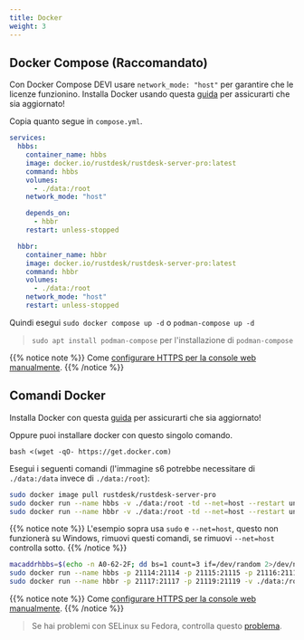 ```yaml
---
title: Docker
weight: 3
---
```


## Docker Compose (Raccomandato)

Con Docker Compose DEVI usare `network_mode: "host"` per garantire che le licenze funzionino. Installa Docker usando questa [guida](https://docs.docker.com/engine/install) per assicurarti che sia aggiornato!

Copia quanto segue in `compose.yml`.

```yaml
services:
  hbbs:
    container_name: hbbs
    image: docker.io/rustdesk/rustdesk-server-pro:latest
    command: hbbs
    volumes:
      - ./data:/root
    network_mode: "host"

    depends_on:
      - hbbr
    restart: unless-stopped

  hbbr:
    container_name: hbbr
    image: docker.io/rustdesk/rustdesk-server-pro:latest
    command: hbbr
    volumes:
      - ./data:/root
    network_mode: "host"
    restart: unless-stopped
```

Quindi esegui `sudo docker compose up -d` o `podman-compose up -d`

> `sudo apt install podman-compose` per l'installazione di `podman-compose`

{{% notice note %}}
Come [configurare HTTPS per la console web manualmente](https://rustdesk.com/docs/en/self-host/rustdesk-server-pro/faq/#set-up-https-for-web-console-manually).
{{% /notice %}}

## Comandi Docker

Installa Docker con questa [guida](https://docs.docker.com/engine/install) per assicurarti che sia aggiornato!

Oppure puoi installare docker con questo singolo comando.

```
bash <(wget -qO- https://get.docker.com)
```

Esegui i seguenti comandi (l'immagine s6 potrebbe necessitare di `./data:/data` invece di `./data:/root`):

```sh
sudo docker image pull rustdesk/rustdesk-server-pro
sudo docker run --name hbbs -v ./data:/root -td --net=host --restart unless-stopped docker.io/rustdesk/rustdesk-server-pro hbbs
sudo docker run --name hbbr -v ./data:/root -td --net=host --restart unless-stopped docker.io/rustdesk/rustdesk-server-pro hbbr
```

{{% notice note %}}
L'esempio sopra usa `sudo` e `--net=host`, questo non funzionerà su Windows, rimuovi questi comandi, se rimuovi `--net=host` controlla sotto.
{{% /notice %}}

```sh
macaddrhbbs=$(echo -n A0-62-2F; dd bs=1 count=3 if=/dev/random 2>/dev/null |hexdump -v -e '/1 "-%02X"')
sudo docker run --name hbbs -p 21114:21114 -p 21115:21115 -p 21116:21116 -p 21116:21116/udp -p 21118:21118 -v ./data:/root -td --mac-address="$macaddrhbbs" --restart unless-stopped docker.io/rustdesk/rustdesk-server-pro hbbs
sudo docker run --name hbbr -p 21117:21117 -p 21119:21119 -v ./data:/root -td --restart unless-stopped docker.io/rustdesk/rustdesk-server-pro hbbr
```

{{% notice note %}}
Come [configurare HTTPS per la console web manualmente](https://rustdesk.com/docs/en/self-host/rustdesk-server-pro/faq/#set-up-https-for-web-console-manually).
{{% /notice %}}


> Se hai problemi con SELinux su Fedora, controlla questo [problema](https://github.com/rustdesk/rustdesk-server/issues/230).